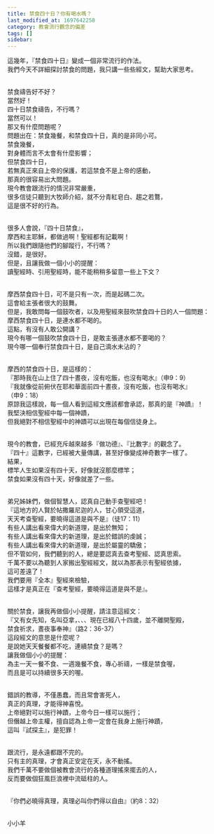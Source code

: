 ```yaml
---
title: 禁食四十日？你有喝水嗎？
last_modified_at: 1697642258
category: 教會流行觀念的偏差
tags: []
sidebar: 
---
```


  <p>這幾年，『禁食四十日』變成一個非常流行的作法。<br>
我們今天不詳細探討禁食的問題，我只講一些些經文，幫助大家思考。</p>

<p><br>
禁食禱告好不好？<br>
當然好！<br>
四十日禁食禱告，不行嗎？<br>
當然可以！<br>
那又有什麼問題呢？<br>
問題出在：禁食幾餐，和禁食四十日，真的是非同小可。<br>
禁食幾餐，<br>
對身體而言不太會有什麼影響；<br>
但禁食四十日，<br>
若無真正來自上帝的保護，若這禁食不是上帝的感動，<br>
那真的很容易出大問題。<br>
現今教會跟流行的情況非常嚴重，<br>
很多信徒只聽到大牧師介紹，就不分青紅皂白、趨之若鶩，<br>
這是很不好的行為。</p>

<p><br>
很多人會說，『四十日禁食』，<br>
摩西和主耶穌，都做過啊！聖經都有記載啊！<br>
所以我們跟隨他們的腳蹤行，不行嗎？<br>
沒錯，是很好。<br>
但是，且讓我做一個小小的提醒：<br>
讀聖經時、引用聖經時，能不能稍稍多留意一些上下文？</p>

<p><br>
摩西禁食四十日，可不是只有一次，而是起碼二次。<br>
這會給主張者很大的鼓舞。<br>
但是，我敢問每一個鼓吹者，以及用聖經來鼓吹禁食四十日的人一個問題：<br>
摩西禁食四十日，是連水都不喝的。<br>
這點，有沒有人敢公開講？<br>
現今有哪一個鼓吹禁食四十日，是敢主張連水都不要喝的？<br>
現今哪一個奉行禁食四十日，是自己滴水未沾的？</p>

<p><br>
摩西的禁食四十日，是這樣的：<br>
『那時我在山上住了四十晝夜，沒有吃飯，也沒有喝水』（申9：9）<br>
『我就像從前俯伏在耶和華面前四十晝夜，沒有吃飯，也沒有喝水』<br>
（申9：18）<br>
原諒我這樣說，每一個人看到這經文應該都會承認，那真的是『神蹟』！<br>
我堅決相信聖經中每一個神蹟，<br>
但我絕對不相信聖經中的神蹟可以出現在每個信徒身上。</p>

<p><br>
現今的教會，已經充斥越來越多『做功德』、『比數字』的觀念了。<br>
『四十』這數字，已經被大量傳講，甚至好像變成神奇數字一樣了。<br>
結果，<br>
標竿人生如果沒有四十天，好像就沒那麼標竿；<br>
禁食如果沒有四十天，好像就差了一些。</p>

<p><br>
弟兄姊妹們，做個智慧人，認真自己動手查聖經吧！<br>
『這地方的人賢於帖撒羅尼迦的人，甘心領受這道，<br>
天天考查聖經，要曉得這道是與不是』（徒17：11）<br>
有些人講出看來偉大的新道理，是出於無知；<br>
有些人講出看來偉大的新道理，是出於錯誤的虔誠；<br>
有些人講出看來偉大的新道理，是出於屬靈的驕傲；<br>
但不管如何，我們聽到的人，總是要認真去查考聖經、認真思索。<br>
千萬不要以為聽到人家搬出聖經經文，就以為那表示有聖經依據，<br>
這可差遠了！<br>
我們要用『全本』聖經來檢驗，<br>
這樣才是真正在『查考聖經，要曉得這道是與不是』。</p>

<p><br>
關於禁食，讓我再做個小小提醒，請注意這經文：<br>
『又有女先知，名叫亞拿，、、、現在已經八十四歲，並不離開聖殿，<br>
禁食祈求，晝夜事奉神』（路2：36-37）<br>
這段經文的意思是什麼呢？<br>
是說她天天餐餐都不吃，連續禁食？是嗎？<br>
讓我做個小小的提醒：<br>
為主一天一餐不食、一週幾餐不食，專心祈禱，一樣是禁食喔，<br>
而且是可以持續很多天的喔。</p>

<p><br>
錯誤的教導，不僅愚蠢，而且常會害死人，<br>
真正的真理，才能得神喜悅。<br>
上帝絕對可以施行神蹟，上帝今日一樣可以施行；<br>
但僭越上帝主權，擅自認為上帝一定會在我身上施行神蹟，<br>
這叫『試探主』，是犯罪！</p>

<p><br>
跟流行，是永遠都跟不完的。<br>
只有主的真理，才會真正安定在天，永不動搖。<br>
我們千萬不要做個被教會流行的各種道理搖來擺去的人，<br>
反而要做個狂風巨浪裡中流砥柱的人。</p>

<p><br>
『你們必曉得真理，真理必叫你們得以自由』（約8：32）</p>

<p><br>
小小羊</p>

<p>&nbsp;</p>

<p>&nbsp;</p>
